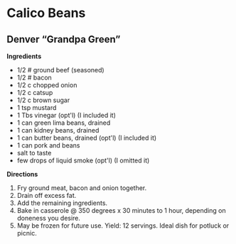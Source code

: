 # Calico Beans		
## Denver “Grandpa Green”

**Ingredients**
* 1/2 # ground beef (seasoned)
* 1/2 # bacon
* 1/2 c chopped onion
* 1/2 c catsup
* 1/2 c brown sugar
* 1 tsp mustard
* 1 Tbs vinegar (opt'l) (I included it)
* 1 can green lima beans, drained
* 1 can kidney beans, drained
* 1 can butter beans, drained (opt'l) (I included it)
* 1 can pork and beans
* salt to taste
* few drops of liquid smoke (opt'l) (I omitted it)

**Directions**
1. Fry ground meat, bacon and onion together.
1. Drain off excess fat.
1. Add the remaining ingredients.
1. Bake in casserole @ 350 degrees x 30 minutes to 1 hour, depending on doneness you desire.
1. May be frozen for future use. Yield: 12 servings.
Ideal dish for potluck or picnic.

